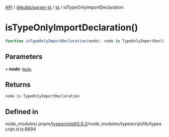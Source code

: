 [API](../../../../../packages.md) / [@kubb/parser-ts](../../../index.md) / [ts](../index.md) / isTypeOnlyImportDeclaration

# isTypeOnlyImportDeclaration()

```ts
function isTypeOnlyImportDeclaration(node): node is TypeOnlyImportDeclaration
```

## Parameters

• **node**: [`Node`](../interfaces/Node.md)

## Returns

`node is TypeOnlyImportDeclaration`

## Defined in

node\_modules/.pnpm/typescript@5.6.2/node\_modules/typescript/lib/typescript.d.ts:8694
